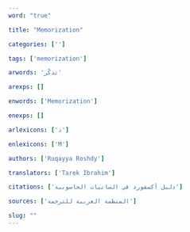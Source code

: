 ```yaml
---
word: "true"

title: "Memorization"

categories: ['']

tags: ['memorization']

arwords: 'تذكّر'

arexps: []

enwords: ['Memorization']

enexps: []

arlexicons: ['ذ']

enlexicons: ['M']

authors: ['Ruqayya Roshdy']

translators: ['Tarek Ibrahim']

citations: ['دليل أكسفورد في السانيات الحاسوبية']

sources: ['المنظمة العربية للترجمة']

slug: ""
---
```

